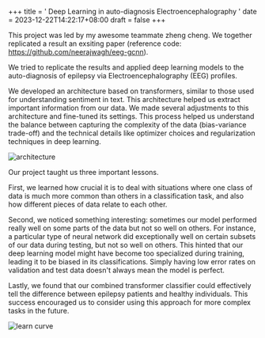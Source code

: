 
+++
title = ' Deep Learning in auto-diagnosis Electroencephalography '
date = 2023-12-22T14:22:17+08:00
draft = false
+++

This project was led by my awesome teammate zheng cheng. We together replicated a result an exsiting paper (reference code: https://github.com/neerajwagh/eeg-gcnn).

We tried to replicate the results and applied deep learning models to the auto-diagnosis of epilepsy via Electroencephalography (EEG) profiles.




We developed an architecture based on transformers, similar to those used for understanding sentiment in text. This architecture helped us extract important information from our data. We made several adjustments to this architecture and fine-tuned its settings. This process helped us understand the balance between capturing the complexity of the data (bias-variance trade-off) and the technical details like optimizer choices and regularization techniques in deep learning.

![architecture](/blog/images/transformer_achitecture.jpg)

Our project taught us three important lessons.

First, we learned how crucial it is to deal with situations where one class of data is much more common than others in a classification task, and also how different pieces of data relate to each other.

Second, we noticed something interesting: sometimes our model performed really well on some parts of the data but not so well on others. For instance, a particular type of neural network did exceptionally well on certain subsets of our data during testing, but not so well on others. This hinted that our deep learning model might have become too specialized during training, leading it to be biased in its classifications. Simply having low error rates on validation and test data doesn't always mean the model is perfect.

Lastly, we found that our combined transformer classifier could effectively tell the difference between epilepsy patients and healthy individuals. This success encouraged us to consider using this approach for more complex tasks in the future.

![learn curve](/blog/images/figure2.jpg)